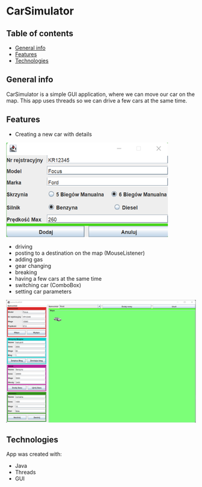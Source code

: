 # CarSimulator

## Table of contents
* [General info](#general-info)
* [Features](#features)
* [Technologies](#technologies)

## General info
CarSimulator is a simple GUI application, where we can move our car on the map. This app uses threads so we can drive a few cars at the same time. 

## Features
- Creating a new car with details

<img src="./images/newModel.png" data-canonical-src="./images/newModel.png" width="430" height="250"/>

- driving
- posting to a destination on the map (MouseListener)
- adding gas
- gear changing
- breaking
- having a few cars at the same time
- switching car (ComboBox)
- setting car parameters

<img src="./images/simulator.png" data-canonical-src="./images/simulator.png">

## Technologies
App was created with:
- Java 
- Threads
- GUI
